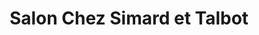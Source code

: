 ---
title: "Salon Chez Simard et Talbot"
url: /quebec/salon-chez-simard-et-talbot/
shop: hairdresser
---